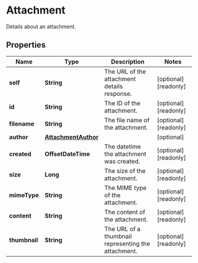 

# Attachment

Details about an attachment.

## Properties

| Name | Type | Description | Notes |
|------------ | ------------- | ------------- | -------------|
|**self** | **String** | The URL of the attachment details response. |  [optional] [readonly] |
|**id** | **String** | The ID of the attachment. |  [optional] [readonly] |
|**filename** | **String** | The file name of the attachment. |  [optional] [readonly] |
|**author** | [**AttachmentAuthor**](AttachmentAuthor.md) |  |  [optional] |
|**created** | **OffsetDateTime** | The datetime the attachment was created. |  [optional] [readonly] |
|**size** | **Long** | The size of the attachment. |  [optional] [readonly] |
|**mimeType** | **String** | The MIME type of the attachment. |  [optional] [readonly] |
|**content** | **String** | The content of the attachment. |  [optional] [readonly] |
|**thumbnail** | **String** | The URL of a thumbnail representing the attachment. |  [optional] [readonly] |



